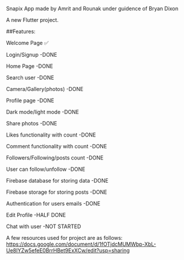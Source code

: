 Snapix
App made by Amrit and Rounak under guidence of Bryan Dixon

A new Flutter project.

##Features:
  
  Welcome Page    				             ✅
  
  Login/Signup					              -DONE
  
  Home Page					                  -DONE
  
  Search user					                -DONE
  
  Camera/Gallery(photos)			        -DONE
  
  Profile page					              -DONE
  
  Dark mode/light mode			          -DONE
  
  Share photos					              -DONE
  
  Likes functionality with count		  -DONE
  
  Comment functionality with count	  -DONE
  
  Followers/Following/posts count	    -DONE
  
  User can follow/unfollow			      -DONE
  
  Firebase database for storing data	-DONE
  
  Firebase storage for storing posts	-DONE
  
  Authentication for users emails		  -DONE
  
  Edit Profile 					              -HALF DONE
  
  Chat 	with user 					          -NOT STARTED


A few resources used for project are as follows:
https://docs.google.com/document/d/1fOTjdcMUMWbp-XbL-Ue8IYZw5efeE0BrrHBet9ExXCw/edit?usp=sharing
